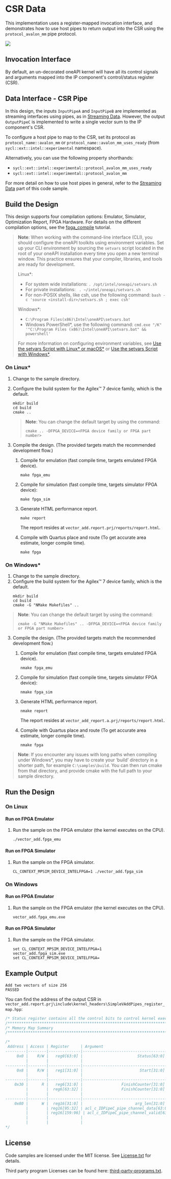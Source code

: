 # CSR Data
This implementation uses a register-mapped invocation interface, and demonstrates how to use host pipes to return output into the CSR using the `protocol_avalon_mm` pipe protocol.

![](../assets/csr_out.svg)

## Invocation Interface
By default, an un-decorated oneAPI kernel will have all its control signals and arguments mapped into the IP component's control/status register (CSR).

## Data Interface - CSR Pipe
In this design, the inputs `InputPipeA` and `InputPipeB` are implemented as streaming interfaces using pipes, as in [Streaming Data](../pipes/). However, the output `OutputPipeC` is implemented to write a single vector sum to the IP component's CSR.

To configure a host pipe to map to the CSR, set its protocol as `protocol_name::avalon_mm` or `protocol_name::avalon_mm_uses_ready` (from `sycl::ext::intel::experimental` namespace).

Alternatively, you can use the following property shorthands:
- `sycl::ext::intel::experimental::protocol_avalon_mm_uses_ready`
- `sycl::ext::intel::experimental::protocol_avalon_mm`

For more detail on how to use host pipes in general, refer to the [Streaming Data](../pipes/) part of this code sample.

## Build the Design

This design supports four compilation options: Emulator, Simulator, Optimization Report, FPGA Hardware. For details on the different compilation options, see the [fpga_compile](https://github.com/oneapi-src/oneAPI-samples/tree/master/DirectProgramming/C%2B%2BSYCL_FPGA/Tutorials/GettingStarted/fpga_compile) tutorial.

> **Note**: When working with the command-line interface (CLI), you should configure the oneAPI toolkits using environment variables. 
> Set up your CLI environment by sourcing the `setvars` script located in the root of your oneAPI installation every time you open a new terminal window. 
> This practice ensures that your compiler, libraries, and tools are ready for development.
>
> Linux*:
> - For system wide installations: `. /opt/intel/oneapi/setvars.sh`
> - For private installations: ` . ~/intel/oneapi/setvars.sh`
> - For non-POSIX shells, like csh, use the following command: `bash -c 'source <install-dir>/setvars.sh ; exec csh'`
>
> Windows*:
> - `C:\Program Files(x86)\Intel\oneAPI\setvars.bat`
> - Windows PowerShell*, use the following command: `cmd.exe "/K" '"C:\Program Files (x86)\Intel\oneAPI\setvars.bat" && powershell'`
>
> For more information on configuring environment variables, see [Use the setvars Script with Linux* or macOS*](https://www.intel.com/content/www/us/en/develop/documentation/oneapi-programming-guide/top/oneapi-development-environment-setup/use-the-setvars-script-with-linux-or-macos.html) or [Use the setvars Script with Windows*](https://www.intel.com/content/www/us/en/develop/documentation/oneapi-programming-guide/top/oneapi-development-environment-setup/use-the-setvars-script-with-windows.html).

### On Linux*

1. Change to the sample directory.
2. Configure the build system for the Agilex™ 7 device family, which is the default.

   ```
   mkdir build
   cd build
   cmake ..
   ```

   > **Note**: You can change the default target by using the command:
   >  ```
   >  cmake .. -DFPGA_DEVICE=<FPGA device family or FPGA part number>
   >  ``` 

3. Compile the design. (The provided targets match the recommended development flow.)

   1. Compile for emulation (fast compile time, targets emulated FPGA device).
      ```
      make fpga_emu
      ```

   2. Compile for simulation (fast compile time, targets simulator FPGA device):
      ```
      make fpga_sim
      ```

   3. Generate HTML performance report.
      ```
      make report
      ```
      The report resides at `vector_add.report.prj/reports/report.html`.

   4. Compile with Quartus place and route (To get accurate area estimate, longer compile time).
      ```
      make fpga
      ```

### On Windows*

1. Change to the sample directory.
2. Configure the build system for the Agilex™ 7 device family, which is the default.
   ```
   mkdir build
   cd build
   cmake -G "NMake Makefiles" ..
   ```

  > **Note**: You can change the default target by using the command:
  >  ```
  >  cmake -G "NMake Makefiles" .. -DFPGA_DEVICE=<FPGA device family or FPGA part number>
  >  ``` 

3. Compile the design. (The provided targets match the recommended development flow.)

   1. Compile for emulation (fast compile time, targets emulated FPGA device).
      ```
      nmake fpga_emu
      ```
   2. Compile for simulation (fast compile time, targets simulator FPGA device):
      ```
      nmake fpga_sim
      ```
   3. Generate HTML performance report.
      ```
      nmake report
      ```
      The report resides at `vector_add_report.a.prj/reports/report.html`.

   4. Compile with Quartus place and route (To get accurate area estimate, longer compile time).
      ```
      nmake fpga
      ```

>**Note**: If you encounter any issues with long paths when compiling under Windows*, you may have to create your ‘build’ directory in a shorter path, for example `C:\samples\build`. You can then run cmake from that directory, and provide cmake with the full path to your sample directory.

## Run the Design

### On Linux

#### Run on FPGA Emulator

1. Run the sample on the FPGA emulator (the kernel executes on the CPU).
   ```
   ./vector_add.fpga_emu
   ```

#### Run on FPGA Simulator

1. Run the sample on the FPGA simulator.
   ```
   CL_CONTEXT_MPSIM_DEVICE_INTELFPGA=1 ./vector_add.fpga_sim
   ```

### On Windows

#### Run on FPGA Emulator

1. Run the sample on the FPGA emulator (the kernel executes on the CPU).
   ```
   vector_add.fpga_emu.exe
   ```

#### Run on FPGA Simulator

1. Run the sample on the FPGA simulator.
   ```
   set CL_CONTEXT_MPSIM_DEVICE_INTELFPGA=1
   vector_add.fpga_sim.exe
   set CL_CONTEXT_MPSIM_DEVICE_INTELFPGA=
   ```

## Example Output

```
Add two vectors of size 256
PASSED
```
You can find the address of the output CSR in `vector_add.report.prj\include\kernel_headers\SimpleVAddPipes_register_map.hpp`:
```cpp
/* Status register contains all the control bits to control kernel execution */
/******************************************************************************/
/* Memory Map Summary                                                         */
/******************************************************************************/

/*
 Address | Access | Register     | Argument                            | Description 
---------|--------|--------------|-------------------------------------|-------------------------------
     0x0 |    R/W |   reg0[63:0] |                        Status[63:0] |   * Read/Write the status bits
         |        |              |                                     |       that are described below
---------|--------|--------------|-------------------------------------|-------------------------------
     0x8 |    R/W |   reg1[31:0] |                         Start[31:0] |        * Write 1 to initiate a
         |        |              |                                     |                   kernel start
---------|--------|--------------|-------------------------------------|-------------------------------
    0x30 |      R |   reg6[31:0] |                 FinishCounter[31:0] | * Read to get number of kernel
         |        |  reg6[63:32] |                 FinishCounter[31:0] |       finishes, note that this
         |        |              |                                     |    register will clear on read
---------|--------|--------------|-------------------------------------|-------------------------------
    0x80 |      W |  reg16[31:0] |                       arg_len[31:0] |                              
         |        | reg16[95:32] | acl_c_IDPipeC_pipe_channel_data[63:0] |        * Output host pipe data
         |        | reg16[159:96] | acl_c_IDPipeC_pipe_channel_valid[63:0] |       * Output host pipe valid
         |        |              |                                     |             a 1 indicates data
         |        |              |                                     |           register may be read
*/

```
## License
Code samples are licensed under the MIT license. See
[License.txt](https://github.com/oneapi-src/oneAPI-samples/blob/master/License.txt) for details.

Third party program Licenses can be found here: [third-party-programs.txt](https://github.com/oneapi-src/oneAPI-samples/blob/master/third-party-programs.txt).